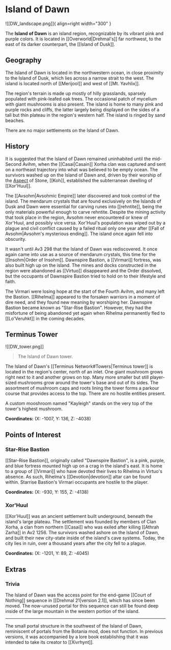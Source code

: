 # Island of Dawn

![[DW_landscape.png]]{ align=right width="300" }

The **Island of Dawn** is an island region, recognizable by its vibrant pink and purple colors. It is located in [[Overworld|Drehmal's]] far northwest, to the east of its darker counterpart, the [[Island of Dusk]].

## Geography

The Island of Dawn is located in the northwestern ocean, in close proximity to the Island of Dusk, which lies across a narrow strait to the west. The island is located north of [[Merijool]] and west of [[Mt. Yavhlix]].

The region's terrain is made up mostly of hilly grasslands, sparsely populated with pink-leafed oak trees. The occasional patch of mycelium with giant mushrooms is also present. The island is home to many pink and purple rocks and cliffs, the latter largely being displayed on the sides of a tall but thin plateau in the region's western half. The island is ringed by sand beaches.

There are no major settlements on the Island of Dawn.

## History

It is suggested that the Island of Dawn remained uninhabited until the mid-Second Avihm, when the [[Casai|Casain]] Xorha clan was captured and sent on a northeast trajectory into what was believed to be empty ocean. The survivors washed up on the Island of Dawn and, driven by their worship of the [Aspect](/Lore/Higher_Beings/Aspects/) of Stone, [[Koh]], established the subterranean dwelling of [[Xor'Huul]].

The [[Avsohm|Avsohmic Empire]] later discovered and took control of the island. The mendarum crystals that are found exclusively on the Islands of Dusk and Dawn were essential for carving runes into [[rehntite]], being the only materials powerful enough to carve rehntite. Despite the mining activity that took place in the region, Avsohm never encountered or knew of Xor'Huul, and possibly vice versa. Xor'Huul's population was wiped out by a plague and civil conflict caused by a failed ritual only one year after [[Fall of Avsohm|Avsohm's mysterious ending]]. The island once again fell into obscurity.

It wasn't until Av3 298 that the Island of Dawn was rediscovered. It once again came into use as a source of mendarum crystals, this time for the [[Insohm|Order of Insohm]]. Dawnspire Bastion, a [[Virmari]] fortress, was also built high up on the island. The mines and docks constructed in the region were abandoned as [[Virtuo]] disappeared and the Order dissolved, but the occupants of Dawnspire Bastion tried to hold on to their lifestyle and faith.

The Virmari were losing hope at the start of the Fourth Avihm, and many left the Bastion. [[Rihelma]] appeared to the forsaken warriors in a moment of dire need, and they found new meaning by worshiping her. Dawnspire Bastion became known as "Star-Rise Bastion". However, they had the misfortune of being abandoned yet again when Rihelma permanently fled to [[Lo'Veruhkt]] in the coming decades.

## Terminus Tower

![[DW_tower.png]]
> The Island of Dawn tower.

The Island of Dawn's [[Terminus Network#Towers|Terminus tower]] is located in the region's center, north of an inlet. One giant mushroom grows right next to it and another grows on top. Many more smaller but still player-sized mushrooms grow around the tower's base and out of its sides. The assortment of mushroom caps and roots lining the tower forms a parkour course that provides access to the top. There are no hostile entities present.

A custom mooshroom named "Kayleigh" stands on the very top of the tower's highest mushroom.

**Coordinates:** (X: -1007, Y: 136, Z: -4038)

## Points of Interest

### Star-Rise Bastion

[[Star-Rise Bastion]], originally called "Dawnspire Bastion", is a pink, purple, and blue fortress mounted high up on a crag in the island's east. It is home to a group of [[Virmari]] who have devoted their lives to Rihelma in Virtuo's absence. As such, Rihelma's [[Devotion|devotion]] altar can be found within. Starrise Bastion's Virmari occupants are hostile to the player.

**Coordinates:** (X: -930, Y: 155, Z: -4138)

### Xor'Huul

[[Xor'Huul]] was an ancient settlement built underground, beneath the island's large plateau. The settlement was founded by members of Clan Xorha, a clan from northern [[Casai]] who was exiled after killing [[Athrah Zarha]] in Av2 1256. The survivors washed ashore on the Island of Dawn, and built their new city-state inside of the island's cave systems. Today, the city lies in ruin, over a thousand years after the city fell to a plague. 

**Coordinates:** (X: -1201, Y: 89, Z: -4045)

## Extras

### Trivia

The Island of Dawn was the access point for the end-game [[Court of Nothing]] sequence in [[Drehmal 21|version 2.1]], which has since been moved. The now-unused portal for this sequence can still be found deep inside of the large mountain in the western portion of the island.

***

The small portal structure in the southwest of the Island of Dawn, reminiscent of portals from the Botania mod, does not function. In previous versions, it was accompanied by a lore book establishing that it was intended to take its creator to [[Xivrhynt]].
